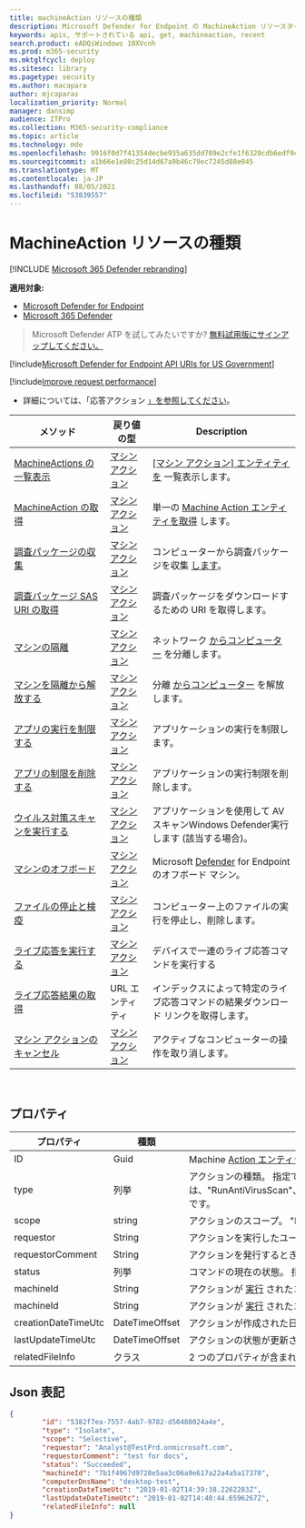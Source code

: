 ```yaml
---
title: machineAction リソースの種類
description: Microsoft Defender for Endpoint の MachineAction リソースタイプのメソッドとプロパティについて説明します。
keywords: apis, サポートされている api, get, machineaction, recent
search.product: eADQiWindows 10XVcnh
ms.prod: m365-security
ms.mktglfcycl: deploy
ms.sitesec: library
ms.pagetype: security
ms.author: macapara
author: mjcaparas
localization_priority: Normal
manager: dansimp
audience: ITPro
ms.collection: M365-security-compliance
ms.topic: article
ms.technology: mde
ms.openlocfilehash: 9916f0d7f41354decbe935a635dd709e2cfe1f6320cdb6edf9cc84c59559a964
ms.sourcegitcommit: a1b66e1e80c25d14d67a9b46c79ec7245d88e045
ms.translationtype: MT
ms.contentlocale: ja-JP
ms.lasthandoff: 08/05/2021
ms.locfileid: "53839557"
---
```

# <a name="machineaction-resource-type"></a>MachineAction リソースの種類

[!INCLUDE [Microsoft 365 Defender rebranding](../../includes/microsoft-defender.md)]

**適用対象:**
- [Microsoft Defender for Endpoint](https://go.microsoft.com/fwlink/p/?linkid=2154037)
- [Microsoft 365 Defender](https://go.microsoft.com/fwlink/?linkid=2118804)

> Microsoft Defender ATP を試してみたいですか? [無料試用版にサインアップしてください。](https://signup.microsoft.com/create-account/signup?products=7f379fee-c4f9-4278-b0a1-e4c8c2fcdf7e&ru=https://aka.ms/MDEp2OpenTrial?ocid=docs-wdatp-exposedapis-abovefoldlink)


[!include[Microsoft Defender for Endpoint API URIs for US Government](../../includes/microsoft-defender-api-usgov.md)]

[!include[Improve request performance](../../includes/improve-request-performance.md)]


- 詳細については、「応答アクション [」を参照してください](respond-machine-alerts.md)。

|メソッド|戻り値の型|Description|
|---|---|---|
|[MachineActions の一覧表示](get-machineactions-collection.md)|[マシン アクション](machineaction.md)|[ [マシン アクション] エンティティを](machineaction.md) 一覧表示します。|
|[MachineAction の取得](get-machineaction-object.md)|[マシン アクション](machineaction.md)|単一の [Machine Action エンティティを取得](machineaction.md) します。|
|[調査パッケージの収集](collect-investigation-package.md)|[マシン アクション](machineaction.md)|コンピューターから調査パッケージを収集 [します](machine.md)。|
|[調査パッケージ SAS URI の取得](get-package-sas-uri.md)|[マシン アクション](machineaction.md)|調査パッケージをダウンロードするための URI を取得します。|
|[マシンの隔離](isolate-machine.md)|[マシン アクション](machineaction.md)|ネットワーク [からコンピューター](machine.md) を分離します。|
|[マシンを隔離から解放する](unisolate-machine.md)|[マシン アクション](machineaction.md)|分離 [からコンピューター](machine.md) を解放します。|
|[アプリの実行を制限する](restrict-code-execution.md)|[マシン アクション](machineaction.md)|アプリケーションの実行を制限します。|
|[アプリの制限を削除する](unrestrict-code-execution.md)|[マシン アクション](machineaction.md)|アプリケーションの実行制限を削除します。|
|[ウイルス対策スキャンを実行する](run-av-scan.md)|[マシン アクション](machineaction.md)|アプリケーションを使用して AV スキャンWindows Defender実行します (該当する場合)。|
|[マシンのオフボード](offboard-machine-api.md)|[マシン アクション](machineaction.md)|Microsoft [Defender](machine.md) for Endpoint のオフボード マシン。|
|[ファイルの停止と検疫](stop-and-quarantine-file.md)|[マシン アクション](machineaction.md)|コンピューター上のファイルの実行を停止し、削除します。|
|[ライブ応答を実行する](run-live-response.md)|[マシン アクション](machineaction.md)|デバイスで一連のライブ応答コマンドを実行する|
|[ライブ応答結果の取得](get-live-response-result.md)|URL エンティティ|インデックスによって特定のライブ応答コマンドの結果ダウンロード リンクを取得します。|
|[マシン アクションのキャンセル](cancel-machine-action.md)|[マシン アクション](machineaction.md)|アクティブなコンピューターの操作を取り消します。|

<br>

## <a name="properties"></a>プロパティ

|プロパティ|種類|説明|
|---|---|---|
|ID|Guid|Machine [Action エンティティの](machineaction.md) ID。|
|type|列挙|アクションの種類。 指定できる値は、"RunAntiVirusScan"、"Offboard"、"CollectInvestigationPackage"、"Isolate"、"Unisolate"、"StopAndQuarantineFile"、"RestrictCodeExecution"、"UnrestrictCodeExecution" です。|
|scope|string|アクションのスコープ。 "Full" または "Selective" for Isolation, "Quick" or "Full" for Anti-Virus scan.|
|requestor|String|アクションを実行したユーザーの ID。|
|requestorComment|String|アクションを発行するときに書き込まれたコメント。|
|status|列挙|コマンドの現在の状態。 指定できる値は、"Pending"、"InProgress"、"Succeeded"、"Failed"、"TimeOut"、"Canceled" です。|
|machineId|String|アクションが [実行](machine.md) されたコンピューターの ID。|
|machineId|String|アクションが [実行](machine.md) されたコンピューターの名前。|
|creationDateTimeUtc|DateTimeOffset|アクションが作成された日時。|
|lastUpdateTimeUtc|DateTimeOffset|アクションの状態が更新された最後の日付と時刻。|
|relatedFileInfo|クラス|2 つのプロパティが含まれる。 string 、 Enum と指定できる値 `fileIdentifier` : `fileIdentifierType` "Sha1"、"Sha256" および "Md5" 。|

## <a name="json-representation"></a>Json 表記

```json
{
        "id": "5382f7ea-7557-4ab7-9782-d50480024a4e",
        "type": "Isolate",
        "scope": "Selective",
        "requestor": "Analyst@TestPrd.onmicrosoft.com",
        "requestorComment": "test for docs",
        "status": "Succeeded",
        "machineId": "7b1f4967d9728e5aa3c06a9e617a22a4a5a17378",
        "computerDnsName": "desktop-test",
        "creationDateTimeUtc": "2019-01-02T14:39:38.2262283Z",
        "lastUpdateDateTimeUtc": "2019-01-02T14:40:44.6596267Z",
        "relatedFileInfo": null
}
```
